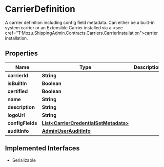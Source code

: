 

# CarrierDefinition

A carrier definition including config field metadata.  Can either be a built-in system carrier or an Extensible Carrier installed via a <see cref=\"T:Mozu.ShippingAdmin.Contracts.Carriers.CarrierInstallation\">carrier installation</see>.

## Properties

| Name | Type | Description | Notes |
|------------ | ------------- | ------------- | -------------|
|**carrierId** | **String** |  |  [optional] |
|**isBuiltIn** | **Boolean** |  |  [optional] |
|**certified** | **Boolean** |  |  [optional] |
|**name** | **String** |  |  [optional] |
|**description** | **String** |  |  [optional] |
|**logoUrl** | **String** |  |  [optional] |
|**configFields** | [**List&lt;CarrierCredentialSetMetadata&gt;**](CarrierCredentialSetMetadata.md) |  |  [optional] |
|**auditInfo** | [**AdminUserAuditInfo**](AdminUserAuditInfo.md) |  |  [optional] |


## Implemented Interfaces

* Serializable


